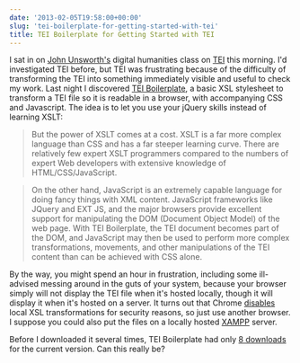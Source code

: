 ```yaml
---
date: '2013-02-05T19:58:00+00:00'
slug: 'tei-boilerplate-for-getting-started-with-tei'
title: TEI Boilerplate for Getting Started with TEI
---
```


I sat in on [John Unsworth's](https://twitter.com/unsworth) digital humanities class on [TEI](http://www.tei-c.org/index.xml) this morning. I'd investigated TEI before, but TEI was frustrating because of the difficulty of transforming the TEI into something immediately visible and useful to check my work. Last night I discovered [TEI Boilerplate](http://dcl.slis.indiana.edu/teibp/), a basic XSL stylesheet to transform a TEI file so it is readable in a browser, with accompanying CSS and Javascript. The idea is to let you use your jQuery skills instead of learning XSLT:

> But the power of XSLT comes at a cost. XSLT is a far more complex language than CSS and has a far steeper learning curve. There are relatively few expert XSLT programmers compared to the numbers of expert Web developers with extensive knowledge of HTML/CSS/JavaScript.

> On the other hand, JavaScript is an extremely capable language for doing fancy things with XML content. JavaScript frameworks like JQuery and EXT JS, and the major browsers provide excellent support for manipulating the DOM (Document Object Model) of the web page. With TEI Boilerplate, the TEI document becomes part of the DOM, and JavaScript may then be used to perform more complex transformations, movements, and other manipulations of the TEI content than can be achieved with CSS alone.

By the way, you might spend an hour in frustration, including some ill-advised messing around in the guts of your system, because your browser simply will not display the TEI file when it's hosted locally, though it will display it when it's hosted on a server. It turns out that Chrome [disables](http://stackoverflow.com/a/6251757) local XSL transformations for security reasons, so just use another browser. I suppose you could also put the files on a locally hosted [XAMPP](http://www.apachefriends.org/en/xampp.html) server.

Before I downloaded it several times, TEI Boilerplate had only [8 downloads](http://sourceforge.net/projects/teiboilerplate/files/) for the current version. Can this really be?
